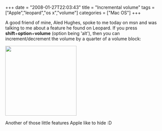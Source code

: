 +++
date = "2008-01-27T22:03:43"
title = "Incremental volume"
tags = ["Apple","leopard","os x","volume"]
categories = ["Mac OS"]
+++

A good friend of mine, Aled Hughes, spoke to me today on msn and was talking to me about a feature he found on Leopard. If you press **shift**+**option**+**volume** (option being 'alt'), then you can increment/decrement the volume by a quarter of a volume block:

[<img src="http://i9.photobucket.com/albums/a55/forquare/blog/volume.jpg" width="225" height="220" />][1]

Another of those little features Apple like to hide :D

  [1]: http://i9.photobucket.com/albums/a55/forquare/blog/volume.jpg
